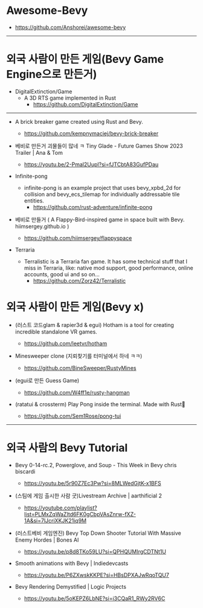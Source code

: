 # Awesome-Bevy
- https://github.com/Anshorei/awesome-bevy

<hr>


# 외국 사람이 만든 게임(Bevy Game Engine으로 만든거)

- DigitalExtinction/Game
  - A 3D RTS game implemented in Rust
    - https://github.com/DigitalExtinction/Game

<hr>

- A brick breaker game created using Rust and Bevy.
  - https://github.com/kempnymaciej/bevy-brick-breaker 

- 베비로 만든거 괴물들이 많네 ㅋ Tiny Glade - Future Games Show 2023 Trailer | Ana & Tom
  - https://youtu.be/2-Pmal2UupI?si=fJTCbtA83GufPDau

- Infinite-pong
  - infinite-pong is an example project that uses bevy_xpbd_2d for collision and bevy_ecs_tilemap for individually addressable tile entities.
    - https://github.com/rust-adventure/infinite-pong

- 베비로 만들거 ( A Flappy-Bird-inspired game in space built with Bevy. hiimsergey.github.io )
  - https://github.com/hiimsergey/flappyspace

- Terraria
  - Terralistic is a Terraria fan game. It has some technical stuff that I miss in Terraria, like: native mod support, good performance, online accounts, good ui and so on...
    - https://github.com/Zorz42/Terralistic

# 외국 사람이 만든 게임(Bevy x)

- (러스트 코드glam & rapier3d & egui) Hotham is a tool for creating incredible standalone VR games.
  - https://github.com/leetvr/hotham

- Minesweeper clone (지뢰찾기를 터미널에서 하네 ㅋㅋ)
  - https://github.com/BineSweeper/RustyMines

- (egui로 만든 Guess Game)
  - https://github.com/W4ff1e/rusty-hangman

- (ratatui & crossterm) Play Pong inside the terminal. Made with Rust🦀
  - https://github.com/Sem1Rose/pong-tui

<hr>

# 외국 사람의 Bevy Tutorial

- Bevy 0-14-rc.2, Powerglove, and Soup - This Week in Bevy chris biscardi
  - https://youtu.be/5r90Z7Ec3Pw?si=8MLWedGjtK-x1BFS

- (스팀에 게임 출시한 사람 굿)Livestream Archive | aarthificial 2
  - https://youtube.com/playlist?list=PLMxZqWaZItd6FK0gCbpVAsZnrw-fXZ-1A&si=7lJcriXKJK21iq9M

- (러스트베비 게임엔진) Bevy Top Down Shooter Tutorial With Massive Enemy Hordes | Bones AI
  - https://youtu.be/p8d8TKo59LU?si=QPHQUMIrgCDTNt1U

- Smooth animations with Bevy | Indiedevcasts
  - https://youtu.be/P6ZXwskKKPE?si=HBsDPXAJwRqoTQU7

- Bevy Rendering Demystified | Logic Projects
  - https://youtu.be/5oKEPZ6LbNE?si=i3CQaR1_RWy2RV6C

